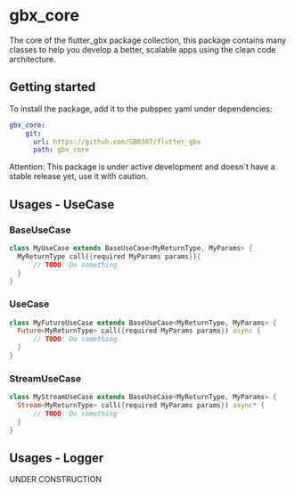 
# gbx_core

The core of the flutter_gbx package collection, this package contains
many classes to help you develop a better, scalable apps using the clean
code architecture.

## Getting started

To install the package, add it to the pubspec yaml under dependencies:

```yaml
gbx_core:
    git:
      url: https://github.com/GB0307/flutter_gbx
      path: gbx_core
```

Attention: This package is under active development and doesn`t have a stable 
release yet, use it with caution.
## Usages - UseCase
### BaseUseCase
```dart
class MyUseCase extends BaseUseCase<MyReturnType, MyParams> {
  MyReturnType call({required MyParams params}){
      // TODO: Do something
  }
}
```
### UseCase
```dart
class MyFutureUseCase extends BaseUseCase<MyReturnType, MyParams> {
  Future<MyReturnType> call({required MyParams params}) async {
      // TODO: Do something
  }
}
```
### StreamUseCase
```dart
class MyStreamUseCase extends BaseUseCase<MyReturnType, MyParams> {
  Stream<MyReturnType> call({required MyParams params}) async* {
      // TODO: Do something
  }
}
```

## Usages - Logger
UNDER CONSTRUCTION